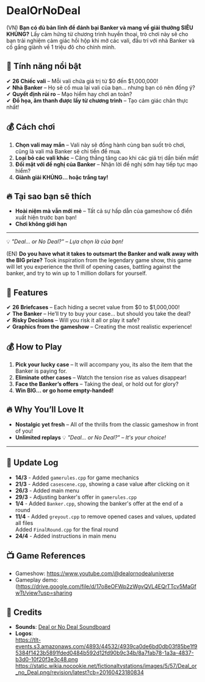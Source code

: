 # DealOrNoDeal
(VN)
**Bạn có đủ bản lĩnh để đánh bại Banker và mang về giải thưởng SIÊU KHỦNG?** Lấy cảm hứng từ chương trình huyền thoại, trò chơi này sẽ cho bạn trải nghiệm cảm giác hồi hộp khi mở các vali, đấu trí với nhà Banker và cố gắng giành về 1 triệu đô cho chính mình.

## 🚀 **Tính năng nổi bật**  
✔ **26 Chiếc vali** – Mỗi vali chứa giá trị từ $0 đến $1,000,000!  
✔ **Nhà Banker** – Họ sẽ cố mua lại vali của bạn... nhưng bạn có nên đồng ý?  
✔ **Quyết định rủi ro** – Mạo hiểm hay chơi an toàn?  
✔ **Đồ họa, âm thanh được lấy từ chương trình** – Tạo cảm giác chân thực nhất!  

## 💰 **Cách chơi**  
1. **Chọn vali may mắn** – Vali này sẽ đồng hành cùng bạn suốt trò chơi, cũng là vali mà Banker sẽ chi tiền để mua.
2. **Loại bỏ các vali khác** – Căng thẳng tăng cao khi các giá trị dần biến mất!  
3. **Đối mặt với đề nghị của Banker** – Nhận lời đề nghị sớm hay tiếp tục mạo hiểm?  
4. **Giành giải KHỦNG... hoặc trắng tay!**  

## 🔥 **Tại sao bạn sẽ thích**  
- **Hoài niệm mà vẫn mới mẻ** – Tất cả sự hấp dẫn của gameshow cổ điển xuất hiện trước bạn bạn!  
- **Chơi không giới hạn**

---
💡 *"Deal... or No Deal?" – Lựa chọn là của bạn!*

(EN)
**Do you have what it takes to outsmart the Banker and walk away with the BIG prize?** Took inspiration from the legendary game show, this game will let you experience the thrill of opening cases, battling against the banker, and try to win up to 1 million dollars for yourself.

## 🚀 **Features**  
✔ **26 Briefcases** – Each hiding a secret value from $0 to $1,000,000!  
✔ **The Banker** – He’ll try to buy your case… but should you take the deal?  
✔ **Risky Decisions** – Will you risk it all or play it safe?  
✔ **Graphics from the gameshow** – Creating the most realistic experience!  

## 💰 **How to Play**  
1. **Pick your lucky case** – It will accompany you, its also the item that the Banker is paying for. 
2. **Eliminate other cases** – Watch the tension rise as values disappear!  
3. **Face the Banker’s offers** – Taking the deal, or hold out for glory?  
4. **Win BIG… or go home empty-handed!**  

## 🔥 **Why You’ll Love It**  
- **Nostalgic yet fresh** – All of the thrills from the classic gameshow in front of you!  
- **Unlimited replays**
💡 *"Deal... or No Deal?" – It's your choice!*
---

## 📅 Update Log
- **14/3** - Added `gamerules.cpp` for game mechanics
- **21/3** - Added `casescene.cpp`, showing a case value after clicking on it
- **26/3** - Added main menu
- **29/3** - Adjusting banker's offer in `gamerules.cpp`
- **1/4** - Added `Banker.cpp`, showing the banker's offer at the end of a round
- **11/4** - Added `greyout.cpp` to remove opened cases and values, updated all files  
            Added `FinalRound.cpp` for the final round
- **24/4** - Added instructions in main menu

## 📺 Game References
- Gameshow: https://www.youtube.com/@dealornodealuniverse
- Gameplay demo: (https://drive.google.com/file/d/17o8eOFWp2zWgvQVL4EQrTTcv5MaGfwTt/view?usp=sharing

## 🎵 Credits
- **Sounds**: [Deal or No Deal Soundboard](https://www.101soundboards.com/boards/28512-deal-or-no-deal-soundboard)
- **Logos**:  
  https://tlt-events.s3.amazonaws.com/4893/44532/4939ca0de6bd0db03f85be1f95384f1423b5891fded0484b592d12fd90b9c34b/8a7fab78-1a3a-4837-b3d0-10f20f3e3c48.png
  https://static.wikia.nocookie.net/fictionaltvstations/images/5/57/Deal_or_no_Deal.png/revision/latest?cb=20160423180834


